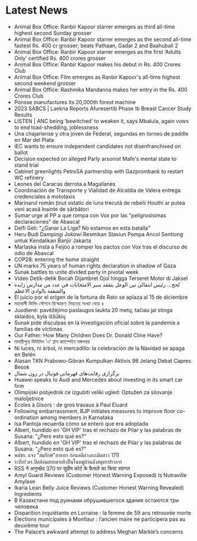 # Latest News
-  Animal Box Office: Ranbir Kapoor starrer emerges as third all-time highest second Sunday grosser
-  Animal Box Office: Ranbir Kapoor starrer emerges as the second all-time fastest Rs. 400 cr grosser; beats Pathaan, Gadar 2 and Baahubali 2
-  Animal Box Office: Ranbir Kapoor starrer emerges as the first ‘Adults Only’ certified Rs. 400 crores grosser
-  Animal Box Office: Ranbir Kapoor makes his debut in Rs. 400 Crores Club
-  Animal Box Office: Film emerges as Ranbir Kapoor's all-time highest second weekend grosser
-  Animal Box Office: Rashmika Mandanna makes her entry in the Rs. 400 Crores Club
-  Ponsse manufactures its 20,000th forest machine
-  2023 SABCS | Laekna Reports Afuresertib Phase Ib Breast Cancer Study Results
-  LISTEN | ANC being ‘bewitched’ to weaken it, says Mbalula, again vows to end load-shedding, joblessness
-  Una chajariense y otra joven de Federal, segundas en torneo de paddle en Mar del Plata
-  IEC wants to ensure independent candidates not disenfranchised on ballot
-  Decision expected on alleged Parly arsonist Mafe's mental state to stand trial
-  Cabinet greenlights PetroSA partnership with Gazprombank to restart WC refinery
-  Leones del Caracas derrota a Magallanes
-  Coordinación de Transporte y Vialidad de Alcaldía de Valera entrega credenciales a mototaxis
-  Marinarul român ținut ostatic de luna trecută de rebelii Houthi ar putea veni acasă înainte de sărbători
-  Sumar urge al PP a que rompa con Vox por las "peligrosísimas declaraciones" de Abascal
-  Delfí Geli: "¿Ganar La Liga? No estamos en esta batalla"
-  Heru Budi Dampingi Jokowi Resmikan Stasiun Pompa Ancol Sentiong untuk Kendalikan Banjir Jakarta
-  Marlaska insta a Feijóo a romper los pactos con Vox tras el discurso de odio de Abascal
-  COP28: entering the home straight
-  UN marks 75 years of human rights declaration in shadow of Gaza
-  Sunak battles to unite divided party in pivotal week
-  Video Detik-detik Bocah Dijambret Ojol hingga Terseret Motor di Jaksel
-  لحج .. رئيس انتقالي تبن الوعل يتفقد سير الامتحانات في عدد من مدارس زايدة والشقعة بالوادي الاعظم
-  El juicio por el origen de la fortuna de Rato se aplaza al 15 de diciembre
-  মহাখালী ফিলিং স্টেশনে বিস্ফোরণ: নিহতের সংখ্যা বেড়ে ৪
-  Juodienė: pavėžėjimo paslaugos laukta 20 metų, tačiau jai stinga sklaidos, kyla iššūkių
-  Sunak pide disculpas en la investigación oficial sobre la pandemia a familias de víctimas
-  Our Father: How Many Children Does Dr. Donald Cline Have?
-  মাদারীপুরে ভিটামিন ‘এ’ প্লাস ক্যাম্পেইন মঙ্গলবার
-  Ni luces, ni árbol, ni mercadillo: la celebración de la Navidad se apaga en Belén
-  Alasan TKN Prabowo-Gibran Kumpulkan Aktivis 98 Jelang Debat Capres Besok
-  برگزاری رقابت‌های قهرمانی فوتبال در زون شمال
-  Huawei speaks to Audi and Mercedes about investing in its smart car firm
-  Olimpijski pobjednik će izgubiti veliki ugled: Optužen za silovanje maloljetnice
-  Écoles à Gisors : de gros travaux à Paul Eluard
-  Following embarrassment, BJP initiates measures to improve floor co-ordination among members in Karnataka
-  Isa Pantoja recuerda cómo se enteró que era adoptada
-  Albert, hundido en 'GH VIP' tras el rechazo de Pilar y las palabras de Susana: "¿Pero esto qué es?"
-  Albert, hundido en 'GH VIP' tras el rechazo de Pilar y las palabras de Susana: "¿Pero esto qué es?"
-  พปชร. แจง "สมรักษ์"ลาออก ก่อนคดีล่วงละเมิดสาว 17ปี
-  ระทึก! ตร.ปิดล้อมสยบชายยิงปืนในหมู่บ้านดังสมุทรปราการ
-  RSS ने अनुच्छेद 370 पर सुप्रीम कोर्ट के फैसले का किया स्वागत
-  Amyl Guard Reviews (Customer Honest Warning Exposed) Is Nutraville Amylase
-  Ikaria Lean Belly Juice Reviews (Customer Honest Warning Revealed) Ingredients
-  В Казахстане под руинами обрушившегося здания остаются три человека
-  Disparition inquiétante en Lorraine : la femme de 59 ans retrouvée morte
-  Élections municipales à Montlaur : l’ancien maire ne participera pas au deuxième tour
-  The Palace’s awkward attempt to address Meghan Markle’s concerns
